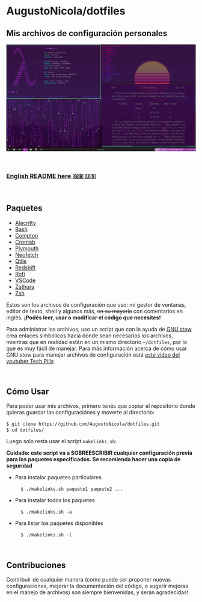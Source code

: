 # AugustoNicola/dotfiles
## Mis archivos de configuración personales

![Screenshot](screenshot.png)

<br />

### [English README here :uk: :us:](README-EN.md)

<br />

## Paquetes
* [Alacritty](alacritty/alacritty)
* [Bash](bash)
* [Compton](compton/compton)
* [Crontab](crontab)
* [Plymouth](plymouth/circle)
* [Neofetch](neofetch/neofetch)
* [Qtile](qtile/qtile)
* [Redshift](redshift)
* [Rofi](rofi/rofi)
* [VSCode](vscode)
* [Zathura](zathura)
* [Zsh](zsh/zsh)

Estos son los archivos de configuración que uso: mi gestor de ventanas, editor de texto, shell y algunos más, ~~en su mayoría~~ con comentarios en inglés. **¡Podés leer, usar o modificar el código que necesites!**

Para administrar los archivos, uso un script que con la ayuda de [GNU stow](https://www.gnu.org/software/stow/) crea enlaces simbólicos hacia donde sean necesarios los archivos, mientras que en realidad están en un mismo directorio `~/dotfiles`, por lo que es muy fácil de manejar. Para más información acerca de cómo usar GNU stow para manejar archivos de configuración está [este video del youtuber Tech Pills](https://www.youtube.com/watch?v=GqL6W-ua7uQ)

<br />

## Cómo Usar
Para poder usar mis archivos, primero tenés que copiar el repositorio donde quieras guardar las configuraciónes y moverte al directorio:

	$ git clone https://github.com/AugustoNicola/dotfiles.git
	$ cd dotfiles/
	
Luego solo resta usar el script `makelinks.sh`:

**Cuidado: este script va a SOBREESCRIBIR cualquier configuración previa para los paquetes especificados. Se recomienda hacer una copia de seguridad**

* Para instalar paquetes particulares
	
		$ ./makelinks.sh paquete1 paquete2 ...
		
* Para instalar todos los paquetes

		$ ./makelinks.sh -a
		
* Para listar los paquetes disponibles

		$ ./makelinks.sh -l

<br />

##  Contribuciones
Contribuir de cualquier manera (como puede ser proponer nuevas configuraciones, mejorar la documentación del código, o sugerir mejoras en el manejo de archivos) son siempre bienvenidas, y serán agradecidas!
